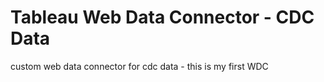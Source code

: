 # Tableau Web Data Connector - CDC Data
custom web data connector for cdc data - this is my first WDC
